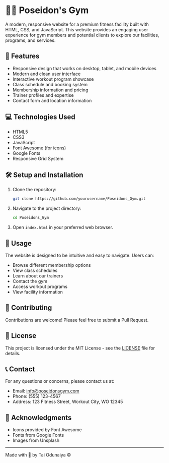 # 🏋️‍♂️ Poseidon's Gym

A modern, responsive website for a premium fitness facility built with HTML, CSS, and JavaScript. This website provides an engaging user experience for gym members and potential clients to explore our facilities, programs, and services.

## 🚀 Features

- Responsive design that works on desktop, tablet, and mobile devices
- Modern and clean user interface
- Interactive workout program showcase
- Class schedule and booking system
- Membership information and pricing
- Trainer profiles and expertise
- Contact form and location information

## 💻 Technologies Used

- HTML5
- CSS3
- JavaScript
- Font Awesome (for icons)
- Google Fonts
- Responsive Grid System

## 🛠️ Setup and Installation

1. Clone the repository:
   ```bash
   git clone https://github.com/yourusername/Poseidons_Gym.git
   ```

2. Navigate to the project directory:
   ```bash
   cd Poseidons_Gym
   ```

3. Open `index.html` in your preferred web browser.

## 📱 Usage

The website is designed to be intuitive and easy to navigate. Users can:
- Browse different membership options
- View class schedules
- Learn about our trainers
- Contact the gym
- Access workout programs
- View facility information

## 🤝 Contributing

Contributions are welcome! Please feel free to submit a Pull Request.

## 📝 License

This project is licensed under the MIT License - see the [LICENSE](LICENSE) file for details.

## 📞 Contact

For any questions or concerns, please contact us at:
- Email: info@poseidonsgym.com
- Phone: (555) 123-4567
- Address: 123 Fitness Street, Workout City, WO 12345

## 🙏 Acknowledgments

- Icons provided by Font Awesome
- Fonts from Google Fonts
- Images from Unsplash

---
Made with 💪 by Tai Odunaiya © <span id="current-year"></span>
<script>
    document.getElementById('current-year').textContent = new Date().getFullYear();
</script>
